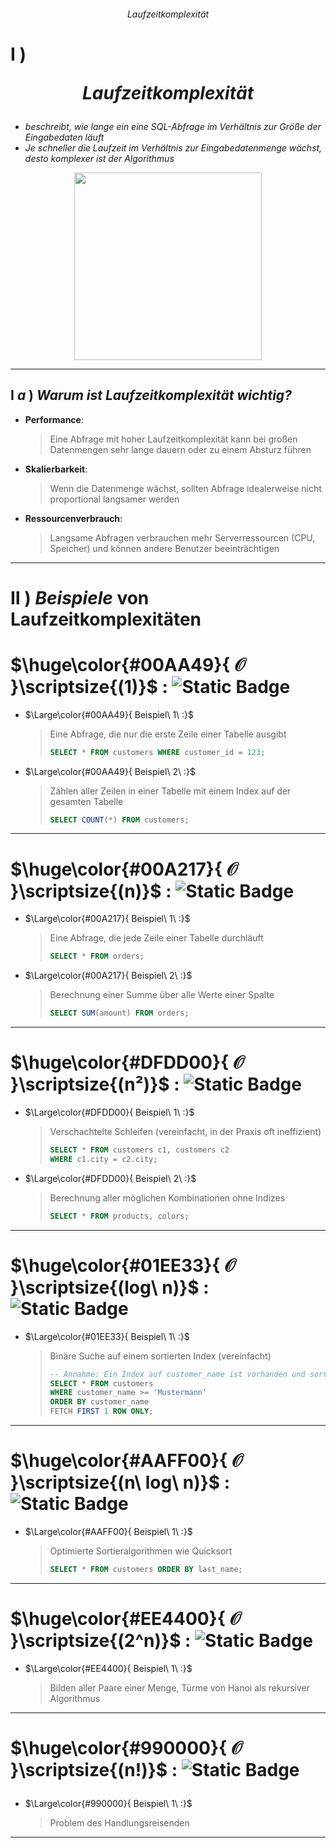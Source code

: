 ###### <div align="center"> Laufzeitkomplexität </div>
<!--
> [!WARNING]
> <details>
>  <summary align="center"> 👉🏼 𝕿𝔬𝖕 𝕾𝔢𝖈𝔯𝖊𝔱 👈🏼 🖱️<sup><sub color="red">click</sub></sup> </summary>
>
> .. nothing here yet ..
>
> </details>
-->

<!-- LAUFZEIT KOMPLEXITÄT -->

# **Ⅰ** )  <p align="center"> ***Laufzeitkomplexität*** </p> 
   - *beschreibt, wie lange ein eine SQL-Abfrage im Verhältnis zur Größe der Eingabedaten läuft*  
   - *Je schneller die Laufzeit im Verhältnis zur Eingabedatenmenge wächst, desto komplexer ist der Algorithmus*

<div align="center">
  <img src="./img/komplexitätsklassen.png" align="center" height="300" width="300"> 
</div>

---    
## **Ⅰ** ***a*** ) *Warum ist Laufzeitkomplexität wichtig?*
   - **Performance**:
     > Eine Abfrage mit hoher Laufzeitkomplexität kann bei großen Datenmengen sehr lange dauern oder zu einem Absturz führen
   - **Skalierbarkeit**:
     > Wenn die Datenmenge wächst, sollten Abfrage idealerweise nicht proportional langsamer werden
   - **Ressourcenverbrauch**:
     > Langsame Abfragen verbrauchen mehr Serverressourcen (CPU, Speicher) und können andere Benutzer beeinträchtigen

---
# **Ⅱ** ) *Beispiele* von Laufzeitkomplexitäten

<!--- ***konstante Zeit/Komplexität :***  *die Laufzeit hängt nicht von der Datenmenge ab* -->
#  $\huge\color{#00AA49}{ 𝒪 }\scriptsize{(1)}$ :  ![Static Badge](https://img.shields.io/badge/konstante_Zeit%2FKomplexit%C3%A4t_%3A-_die_Laufzeit_h%C3%A4ngt_nicht_von_der_Datenmenge_ab-%23fff?style=for-the-badge&labelColor=%23042&color=%23021) 
   
   - $\Large\color{#00AA49}{ Beispiel\ 1\ :}$   
     > Eine Abfrage, die nur die erste Zeile einer Tabelle ausgibt
     > ```sql
     > SELECT * FROM customers WHERE customer_id = 123;
     > ```
   - $\Large\color{#00AA49}{ Beispiel\ 2\ :}$   
     > Zählen aller Zeilen in einer Tabelle mit einem Index auf der gesamten Tabelle
     > ```sql
     > SELECT COUNT(*) FROM customers;
     > ```

---
<!--- ***lineare Komplexität***: die Laufzeit ist propertional zur Datenmenge --> 
#  $\huge\color{#00A217}{ 𝒪 }\scriptsize{(n)}$ : ![Static Badge](https://img.shields.io/badge/lineare_Komplexit%C3%A4t_%3A-_die_Laufzeit_ist_proportional_zur_Datenmenge-%23fff?style=for-the-badge&labelColor=%23152&color=%23140)   

   - $\Large\color{#00A217}{ Beispiel\ 1\ :}$  
     > Eine Abfrage, die jede Zeile einer Tabelle durchläuft
     > ```sql
     > SELECT * FROM orders;
     > ```
   - $\Large\color{#00A217}{ Beispiel\ 2\ :}$  
     > Berechnung einer Summe über alle Werte einer Spalte
     > ```sql
     > SELECT SUM(amount) FROM orders;
     > ```

---
<!-- ***quadratische Komplexität***: die Laufzeit wächst quadratisch mit der Datenmenge -->  
#  $\huge\color{#DFDD00}{ 𝒪 }\scriptsize{(n²)}$ :  ![Static Badge](https://img.shields.io/badge/quadratische_Komplexit%C3%A4t_%3A-_die_Laufzeit_w%C3%A4chst_quadratisch_mit_der_Datenmenge-%23fff?style=for-the-badge&labelColor=%23A80&color=%23840)
   - $\Large\color{#DFDD00}{ Beispiel\ 1\ :}$  
     > Verschachtelte Schleifen (vereinfacht, in der Praxis oft ineffizient)
     > ```sql
     > SELECT * FROM customers c1, customers c2
     > WHERE c1.city = c2.city;
     > ```
   - $\Large\color{#DFDD00}{ Beispiel\ 2\ :}$  
     > Berechnung aller möglichen Kombinationen ohne Indizes
     > ```sql
     > SELECT * FROM products, colors;
     > ```    	
     
---
<!-- ***logarithmische Komplexität***: die Laufzeit wächst logarithmisch mit der Datenmenge -->       
#  $\huge\color{#01EE33}{ 𝒪 }\scriptsize{(log\ n)}$ :  ![Static Badge](https://img.shields.io/badge/logarithmische_Komplexit%C3%A4t_%3A-_die_Laufzeit_w%C3%A4chst_logarithmisch_mit_der_Datenmenge-%23fff?style=for-the-badge&labelColor=%23095&color=%23053)
   - $\Large\color{#01EE33}{ Beispiel\ 1\ :}$  
     > Binäre Suche auf einem sortierten Index (vereinfacht)
     > ```sql
     > -- Annahme: Ein Index auf customer_name ist vorhanden und sortiert
     > SELECT * FROM customers
     > WHERE customer_name >= 'Mustermann'
     > ORDER BY customer_name
     > FETCH FIRST 1 ROW ONLY;
     > ```
         
---
   <!-- ***superlineare Komplexität***: *liegt zwischen 𝒪(n) und 𝒪(n²)* -->       
#  $\huge\color{#AAFF00}{ 𝒪 }\scriptsize{(n\ log\ n)}$ : ![Static Badge](https://img.shields.io/badge/superlineare_Komplexit%C3%A4t_%3A-_liegt_zwischen_%F0%9D%92%AA(n)_und_%F0%9D%92%AA(n%C2%B2)-%23fff?style=for-the-badge&labelColor=%239A2&color=%23481)
   - $\Large\color{#AAFF00}{ Beispiel\ 1\ :}$  
     > Optimierte Sortieralgorithmen wie Quicksort
     > ```sql
     > SELECT * FROM customers ORDER BY last_name;
     > ```

---
<!--- ***exponentielle Komplexität***: die Laufzeit verdoppelt sich, wenn die Datenmenge um eine Einheit größer wird -->        
#  $\huge\color{#EE4400}{ 𝒪 }\scriptsize{(2^n)}$ : ![Static Badge](https://img.shields.io/badge/exponentielle_Komplexit%C3%A4t_%3A-_die_Laufzeit_verdoppelt_sich%2C_wenn_die_Datenmenge_um_eine_Einheit_gr%C3%B6%C3%9Fer_wird-%23fff?style=for-the-badge&labelColor=%23B10&color=%23610)
   - $\Large\color{#EE4400}{ Beispiel\ 1\ :}$
     > Bilden aller Paare einer Menge, Türme von Hanoi als rekursiver Algorithmus
 
---
<!---  ***faktorielle Komplexität***: die Laufzeit wächst mit der Fakultät der Datenmenge -->     
#  $\huge\color{#990000}{ 𝒪 }\scriptsize{(n!)}$ :  ![Static Badge](https://img.shields.io/badge/faktorielle_Komplexit%C3%A4t_%3A-_die_Laufzeit_w%C3%A4chst_mit_der_Fakult%C3%A4t_der_Datenmenge-%23fff?style=for-the-badge&labelColor=%23500&color=%23200) </p>
   - $\Large\color{#990000}{ Beispiel\ 1\ :}$
     > Problem des Handlungsreisenden 

---
 
